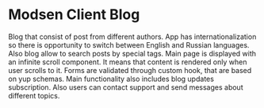 # Modsen Client Blog

Blog that consist of post from different authors. App has internationalization so there is opportunity to switch between English and Russian languages. Also blog allow to search posts by special tags. Main page is displayed with an infinite scroll component. It means that content is rendered only when user scrolls to it. Forms are validated through custom hook, that are based on yup schemas. Main functionality also includes blog updates subscription. Also users can contact support and send messages about different topics.
